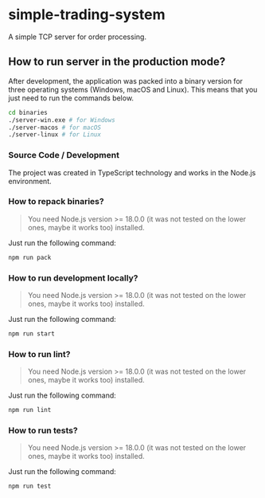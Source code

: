 # simple-trading-system

A simple TCP server for order processing.

## How to run server in the production mode?

After development, the application was packed into a binary version for three operating systems (Windows, macOS and Linux). This means that you just need to run the commands below.

```sh
cd binaries
./server-win.exe # for Windows
./server-macos # for macOS
./server-linux # for Linux
```

### Source Code / Development

The project was created in TypeScript technology and works in the Node.js environment.

### How to repack binaries?

> You need Node.js version >= 18.0.0 (it was not tested on the lower ones, maybe it works too) installed.

Just run the following command:

```sh
npm run pack
```

### How to run development locally?

> You need Node.js version >= 18.0.0 (it was not tested on the lower ones, maybe it works too) installed.

Just run the following command:

```sh
npm run start
```

### How to run lint?

> You need Node.js version >= 18.0.0 (it was not tested on the lower ones, maybe it works too) installed.

Just run the following command:

```sh
npm run lint
```

### How to run tests?

> You need Node.js version >= 18.0.0 (it was not tested on the lower ones, maybe it works too) installed.

Just run the following command:

```sh
npm run test
```
